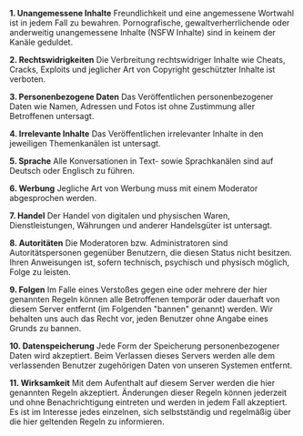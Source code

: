 **1. Unangemessene Inhalte**
Freundlichkeit und eine angemessene Wortwahl ist in jedem Fall zu bewahren. Pornografische, gewaltverherrlichende oder anderweitig unangemessene Inhalte (NSFW Inhalte) sind in keinem der Kanäle geduldet.

**2. Rechtswidrigkeiten**
Die Verbreitung rechtswidriger Inhalte wie Cheats, Cracks, Exploits und jeglicher Art von Copyright geschützter Inhalte ist verboten.

**3. Personenbezogene Daten**
Das Veröffentlichen personenbezogener Daten wie Namen, Adressen und Fotos ist ohne Zustimmung aller Betroffenen untersagt.

**4. Irrelevante Inhalte**
Das Veröffentlichen irrelevanter Inhalte in den jeweiligen Themenkanälen ist untersagt.

**5. Sprache**
Alle Konversationen in Text- sowie Sprachkanälen sind auf Deutsch oder Englisch zu führen.

**6. Werbung**
Jegliche Art von Werbung muss mit einem Moderator abgesprochen werden.

**7. Handel**
Der Handel von digitalen und physischen Waren, Dienstleistungen, Währungen und anderer Handelsgüter ist untersagt.

**8. Autoritäten**
Die Moderatoren bzw. Administratoren sind Autoritätspersonen gegenüber Benutzern, die diesen Status nicht besitzen. Ihren Anweisungen ist, sofern technisch, psychisch und physisch möglich, Folge zu leisten.

**9. Folgen**
Im Falle eines Verstoßes gegen eine oder mehrere der hier genannten Regeln können alle Betroffenen temporär oder dauerhaft von diesem Server entfernt (im Folgenden "bannen" genannt) werden. Wir behalten uns auch das Recht vor, jeden Benutzer ohne Angabe eines Grunds zu bannen.

**10. Datenspeicherung**
Jede Form der Speicherung personenbezogener Daten wird akzeptiert.
Beim Verlassen dieses Servers werden alle dem verlassenden Benutzer zugehörigen Daten von unseren Systemen entfernt.

**11. Wirksamkeit**
Mit dem Aufenthalt auf diesem Server werden die hier genannten Regeln akzeptiert. Änderungen dieser Regeln können jederzeit und ohne Benachrichtigung eintreten und werden in jedem Fall akzeptiert. Es ist im Interesse jedes einzelnen, sich selbstständig und regelmäßig über die hier geltenden Regeln zu informieren.